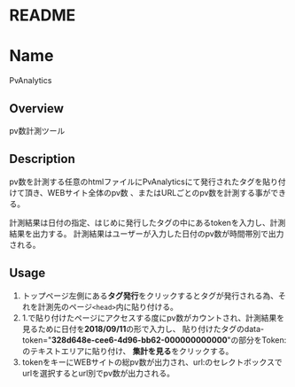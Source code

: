 # README
Name
====
PvAnalytics

## Overview
pv数計測ツール

## Description
pv数を計測する任意のhtmlファイルにPvAnalyticsにて発行されたタグを貼り付けて頂き、WEBサイト全体のpv数
、またはURLごとのpv数を計測する事ができる。

計測結果は日付の指定、はじめに発行したタグの中にあるtokenを入力し、計測結果を出力する。
計測結果はユーザーが入力した日付のpv数が時間帯別で出力される。
## Usage
1. トップページ左側にある**タグ発行**をクリックするとタグが発行される為、それを計測先のページ```<head>```内に貼り付ける。
2. 1.で貼り付けたページにアクセスする度にpv数がカウントされ、計測結果を見るために日付を**2018/09/11**の形で入力し、
貼り付けたタグのdata-token="**328d648e-cee6-4d96-bb62-000000000000**"の部分をToken:のテキストエリアに貼り付け、
**集計を見る**をクリックする。
3. tokenをキーにWEBサイトの総pv数が出力され、url:のセレクトボックスでurlを選択するとurl別でpv数が出力される。
